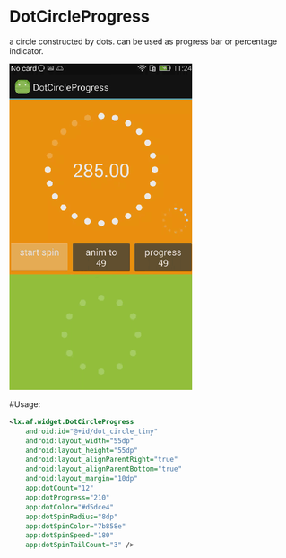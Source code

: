 # DotCircleProgress
a circle constructed by dots. can be used as progress bar or percentage indicator.

![image](https://github.com/liuxu0703/DotCircleProgress/blob/master/DotCircleDemo.gif)

#Usage:

```xml
<lx.af.widget.DotCircleProgress
    android:id="@+id/dot_circle_tiny"
    android:layout_width="55dp"
    android:layout_height="55dp"
    android:layout_alignParentRight="true"
    android:layout_alignParentBottom="true"
    android:layout_margin="10dp"
    app:dotCount="12"
    app:dotProgress="210"
    app:dotColor="#d5dce4"
    app:dotSpinRadius="8dp"
    app:dotSpinColor="7b858e"
    app:dotSpinSpeed="180"
    app:dotSpinTailCount="3" />
```